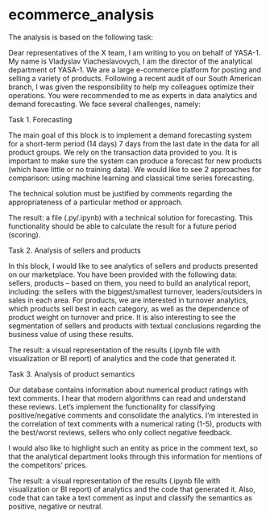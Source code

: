 # ecommerce_analysis
The analysis is based on the following task:

Dear representatives of the X team, I am writing to you on behalf of YASA-1. My name is Vladyslav Viacheslavovych, I am the director of the analytical department of YASA-1. We are a large e-commerce platform for posting and selling a variety of products. Following a recent audit of our South American branch, I was given the responsibility to help my colleagues optimize their operations. You were recommended to me as experts in data analytics and demand forecasting. We face several challenges, namely:

Task 1. Forecasting

The main goal of this block is to implement a demand forecasting system for a short-term period (14 days) 7 days from the last date in the data for all product groups. We rely on the transaction data provided to you. It is important to make sure the system can produce a forecast for new products (which have little or no training data). We would like to see 2 approaches for comparison: using machine learning and classical time series forecasting.

The technical solution must be justified by comments regarding the appropriateness of a particular method or approach.

The result: a file (.py/.ipynb) with a technical solution for forecasting. This functionality should be able to calculate the result for a future period (scoring).

Task 2. Analysis of sellers and products

In this block, I would like to see analytics of sellers and products presented on our marketplace. You have been provided with the following data: sellers, products – based on them, you need to build an analytical report, including: the sellers with the biggest/smallest turnover, leaders/outsiders in sales in each area. For products, we are interested in turnover analytics, which products sell best in each category, as well as the dependence of product weight on turnover and price. It is also interesting to see the segmentation of sellers and products with textual conclusions regarding the business value of using these results.

The result: a visual representation of the results (.ipynb file with visualization or BI report) of analytics and the code that generated it.

Task 3. Analysis of product semantics

Our database contains information about numerical product ratings with text comments. I hear that modern algorithms can read and understand these reviews. Let’s implement the functionality for classifying positive/negative comments and consolidate the analytics. I’m interested in the correlation of text comments with a numerical rating (1-5), products with the best/worst reviews, sellers who only collect negative feedback.

I would also like to highlight such an entity as price in the comment text, so that the analytical department looks through this information for mentions of the competitors’ prices.

The result: a visual representation of the results (.ipynb file with visualization or BI report) of analytics and the code that generated it. Also, code that can take a text comment as input and classify the semantics as positive, negative or neutral.
